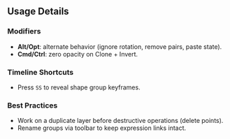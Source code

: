 ## Usage Details

### Modifiers

* **Alt/Opt**: alternate behavior (ignore rotation, remove pairs, paste state).
* **Cmd/Ctrl**: zero opacity on Clone + Invert.

### Timeline Shortcuts

* Press `SS` to reveal shape group keyframes.

### Best Practices

* Work on a duplicate layer before destructive operations (delete points).
* Rename groups via toolbar to keep expression links intact.